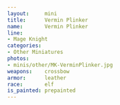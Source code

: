 ```yaml
---
layout:     mini
title:      Vermin Plinker
name:       Vermin Plinker
line:       
- Mage Knight
categories:
- Other Miniatures
photos:
- minis/other/MK-VerminPlinker.jpg
weapons:    crossbow
armor:      leather
race:       elf
is_painted: prepainted
---
```


